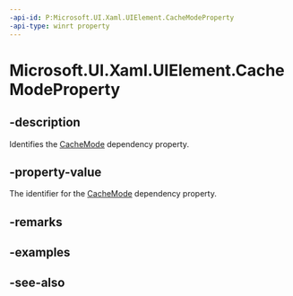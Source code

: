 ```yaml
---
-api-id: P:Microsoft.UI.Xaml.UIElement.CacheModeProperty
-api-type: winrt property
---
```


<!-- Property syntax
public Windows.UI.Xaml.DependencyProperty CacheModeProperty { get; }
-->

# Microsoft.UI.Xaml.UIElement.CacheModeProperty

## -description
Identifies the [CacheMode](uielement_cachemode.md) dependency property.

## -property-value
The identifier for the [CacheMode](uielement_cachemode.md) dependency property.

## -remarks

## -examples

## -see-also
